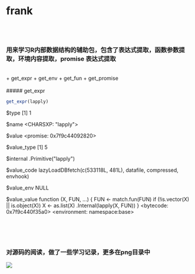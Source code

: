 # frank
<br/><br/>
### 用来学习R内部数据结构的辅助包，包含了表达式提取，函数参数提取，环境内容提取，promise 表达式提取
<br/>
+ get_expr
+ get_env
+ get_fun
+ get_promise
<br/><br/>
##### get_expr  

``` r
get_expr(lapply)
```

$type
[1] 1

$name
<CHARSXP: "lapply">

$value
<promise: 0x7f9c44092820>

$value_type
[1] 5

$internal
.Primitive("lapply")

$value_code
lazyLoadDBfetch(c(533118L, 481L), datafile, compressed, envhook)

$value_env
NULL

$value_value
function (X, FUN, ...) 
{
    FUN <- match.fun(FUN)
    if (!is.vector(X) || is.object(X)) 
        X <- as.list(X)
    .Internal(lapply(X, FUN))
}
<bytecode: 0x7f9c440f35a0>
<environment: namespace:base>

<br/><br/><br/>
### 对源码的阅读，做了一些学习记录，更多在png目录中

![][avatar]

[avatar]: https://github.com/frankill/frank/blob/main/png/package.png
